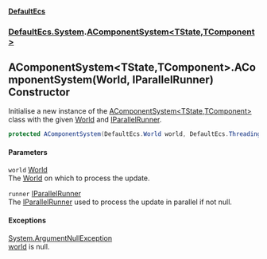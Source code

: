#### [DefaultEcs](index.md 'index')
### [DefaultEcs.System](index.md#DefaultEcs_System 'DefaultEcs.System').[AComponentSystem&lt;TState,TComponent&gt;](AComponentSystem_TState_TComponent_.md 'DefaultEcs.System.AComponentSystem&lt;TState,TComponent&gt;')
## AComponentSystem&lt;TState,TComponent&gt;.AComponentSystem(World, IParallelRunner) Constructor
Initialise a new instance of the [AComponentSystem&lt;TState,TComponent&gt;](AComponentSystem_TState_TComponent_.md 'DefaultEcs.System.AComponentSystem&lt;TState,TComponent&gt;') class with the given [World](AComponentSystem_TState_TComponent__World.md 'DefaultEcs.System.AComponentSystem&lt;TState,TComponent&gt;.World') and [IParallelRunner](IParallelRunner.md 'DefaultEcs.Threading.IParallelRunner').  
```csharp
protected AComponentSystem(DefaultEcs.World world, DefaultEcs.Threading.IParallelRunner runner);
```
#### Parameters
<a name='DefaultEcs_System_AComponentSystem_TState_TComponent__AComponentSystem(DefaultEcs_World_DefaultEcs_Threading_IParallelRunner)_world'></a>
`world` [World](World.md 'DefaultEcs.World')  
The [World](AComponentSystem_TState_TComponent__World.md 'DefaultEcs.System.AComponentSystem&lt;TState,TComponent&gt;.World') on which to process the update.
  
<a name='DefaultEcs_System_AComponentSystem_TState_TComponent__AComponentSystem(DefaultEcs_World_DefaultEcs_Threading_IParallelRunner)_runner'></a>
`runner` [IParallelRunner](IParallelRunner.md 'DefaultEcs.Threading.IParallelRunner')  
The [IParallelRunner](IParallelRunner.md 'DefaultEcs.Threading.IParallelRunner') used to process the update in parallel if not null.
  
#### Exceptions
[System.ArgumentNullException](https://docs.microsoft.com/en-us/dotnet/api/System.ArgumentNullException 'System.ArgumentNullException')  
[world](AComponentSystem_TState_TComponent__AComponentSystem(World_IParallelRunner).md#DefaultEcs_System_AComponentSystem_TState_TComponent__AComponentSystem(DefaultEcs_World_DefaultEcs_Threading_IParallelRunner)_world 'DefaultEcs.System.AComponentSystem&lt;TState,TComponent&gt;.AComponentSystem(DefaultEcs.World, DefaultEcs.Threading.IParallelRunner).world') is null.
